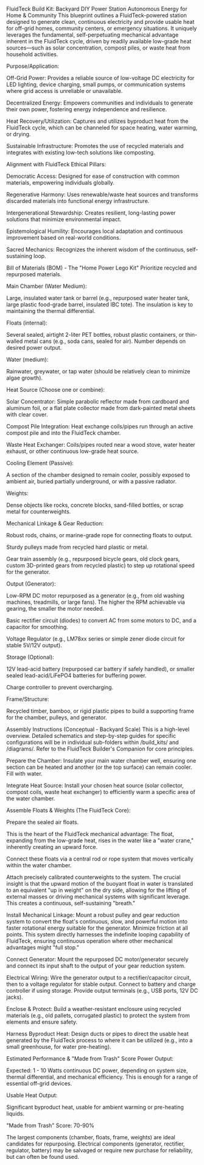 FluidTeck Build Kit: Backyard DIY Power Station
Autonomous Energy for Home & Community
This blueprint outlines a FluidTeck-powered station designed to generate clean, continuous electricity and provide usable heat for off-grid homes, community centers, or emergency situations. It uniquely leverages the fundamental, self-perpetuating mechanical advantage inherent in the FluidTeck cycle, driven by readily available low-grade heat sources—such as solar concentration, compost piles, or waste heat from household activities.

Purpose/Application:

Off-Grid Power: Provides a reliable source of low-voltage DC electricity for LED lighting, device charging, small pumps, or communication systems where grid access is unreliable or unavailable.

Decentralized Energy: Empowers communities and individuals to generate their own power, fostering energy independence and resilience.

Heat Recovery/Utilization: Captures and utilizes byproduct heat from the FluidTeck cycle, which can be channeled for space heating, water warming, or drying.

Sustainable Infrastructure: Promotes the use of recycled materials and integrates with existing low-tech solutions like composting.

Alignment with FluidTeck Ethical Pillars:

Democratic Access: Designed for ease of construction with common materials, empowering individuals globally.

Regenerative Harmony: Uses renewable/waste heat sources and transforms discarded materials into functional energy infrastructure.

Intergenerational Stewardship: Creates resilient, long-lasting power solutions that minimize environmental impact.

Epistemological Humility: Encourages local adaptation and continuous improvement based on real-world conditions.

Sacred Mechanics: Recognizes the inherent wisdom of the continuous, self-sustaining loop.

Bill of Materials (BOM) - The "Home Power Lego Kit"
Prioritize recycled and repurposed materials.

Main Chamber (Water Medium):

Large, insulated water tank or barrel (e.g., repurposed water heater tank, large plastic food-grade barrel, insulated IBC tote). The insulation is key to maintaining the thermal differential.

Floats (internal):

Several sealed, airtight 2-liter PET bottles, robust plastic containers, or thin-walled metal cans (e.g., soda cans, sealed for air). Number depends on desired power output.

Water (medium):

Rainwater, greywater, or tap water (should be relatively clean to minimize algae growth).

Heat Source (Choose one or combine):

Solar Concentrator: Simple parabolic reflector made from cardboard and aluminum foil, or a flat plate collector made from dark-painted metal sheets with clear cover.

Compost Pile Integration: Heat exchange coils/pipes run through an active compost pile and into the FluidTeck chamber.

Waste Heat Exchanger: Coils/pipes routed near a wood stove, water heater exhaust, or other continuous low-grade heat source.

Cooling Element (Passive):

A section of the chamber designed to remain cooler, possibly exposed to ambient air, buried partially underground, or with a passive radiator.

Weights:

Dense objects like rocks, concrete blocks, sand-filled bottles, or scrap metal for counterweights.

Mechanical Linkage & Gear Reduction:

Robust rods, chains, or marine-grade rope for connecting floats to output.

Sturdy pulleys made from recycled hard plastic or metal.

Gear train assembly (e.g., repurposed bicycle gears, old clock gears, custom 3D-printed gears from recycled plastic) to step up rotational speed for the generator.

Output (Generator):

Low-RPM DC motor repurposed as a generator (e.g., from old washing machines, treadmills, or large fans). The higher the RPM achievable via gearing, the smaller the motor needed.

Basic rectifier circuit (diodes) to convert AC from some motors to DC, and a capacitor for smoothing.

Voltage Regulator (e.g., LM78xx series or simple zener diode circuit for stable 5V/12V output).

Storage (Optional):

12V lead-acid battery (repurposed car battery if safely handled), or smaller sealed lead-acid/LiFePO4 batteries for buffering power.

Charge controller to prevent overcharging.

Frame/Structure:

Recycled timber, bamboo, or rigid plastic pipes to build a supporting frame for the chamber, pulleys, and generator.

Assembly Instructions (Conceptual - Backyard Scale)
This is a high-level overview. Detailed schematics and step-by-step guides for specific configurations will be in individual sub-folders within /build_kits/ and /diagrams/. Refer to the FluidTeck Builder's Companion for core principles.

Prepare the Chamber: Insulate your main water chamber well, ensuring one section can be heated and another (or the top surface) can remain cooler. Fill with water.

Integrate Heat Source: Install your chosen heat source (solar collector, compost coils, waste heat exchanger) to efficiently warm a specific area of the water chamber.

Assemble Floats & Weights (The FluidTeck Core):

Prepare the sealed air floats.

This is the heart of the FluidTeck mechanical advantage: The float, expanding from the low-grade heat, rises in the water like a "water crane," inherently creating an upward force.

Connect these floats via a central rod or rope system that moves vertically within the water chamber.

Attach precisely calibrated counterweights to the system. The crucial insight is that the upward motion of the buoyant float in water is translated to an equivalent "up in weight" on the dry side, allowing for the lifting of external masses or driving mechanical systems with significant leverage. This creates a continuous, self-sustaining "breath."

Install Mechanical Linkage: Mount a robust pulley and gear reduction system to convert the float's continuous, slow, and powerful motion into faster rotational energy suitable for the generator. Minimize friction at all points. This system directly harnesses the indefinite looping capability of FluidTeck, ensuring continuous operation where other mechanical advantages might "full stop."

Connect Generator: Mount the repurposed DC motor/generator securely and connect its input shaft to the output of your gear reduction system.

Electrical Wiring: Wire the generator output to a rectifier/capacitor circuit, then to a voltage regulator for stable output. Connect to battery and charge controller if using storage. Provide output terminals (e.g., USB ports, 12V DC jacks).

Enclose & Protect: Build a weather-resistant enclosure using recycled materials (e.g., old pallets, corrugated plastic) to protect the system from elements and ensure safety.

Harness Byproduct Heat: Design ducts or pipes to direct the usable heat generated by the FluidTeck process to where it can be utilized (e.g., into a small greenhouse, for water pre-heating).

Estimated Performance & "Made from Trash" Score
Power Output:

Expected: 1 - 10 Watts continuous DC power, depending on system size, thermal differential, and mechanical efficiency. This is enough for a range of essential off-grid devices.

Usable Heat Output:

Significant byproduct heat, usable for ambient warming or pre-heating liquids.

"Made from Trash" Score: 70-90%

The largest components (chamber, floats, frame, weights) are ideal candidates for repurposing. Electrical components (generator, rectifier, regulator, battery) may be salvaged or require new purchase for reliability, but can often be found used.
